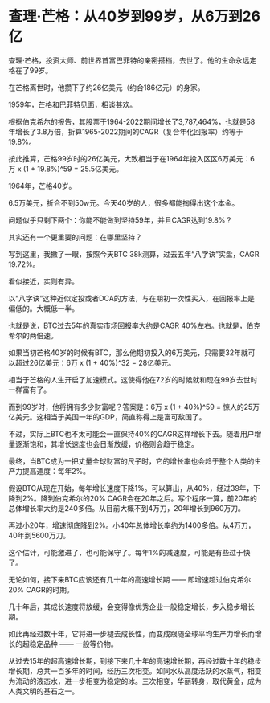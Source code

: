 # 查理·芒格：从40岁到99岁，从6万到26亿

查理·芒格，投资大师、前世界首富巴菲特的亲密搭档，去世了。他的生命永远定格在了99岁。

在芒格离世时，他攒下了约26亿美元（约合186亿元）的身家。

1959年，芒格和巴菲特见面，相谈甚欢。

根据伯克希尔的报告，其股票于1964-2022期间增长了3,787,464%，也就是58年增长了3.8万倍，折算1965-2022期间的CAGR（复合年化回报率）约等于19.8%。

按此推算，芒格99岁时的26亿美元，大致相当于在1964年投入区区6万美元：6万 x (1 + 19.8%)^59 = 25.5亿美元。

1964年，芒格40岁。

6.5万美元，折合不到50w元。今天40岁的人，很多都能掏得出这个本金。

问题似乎只剩下两个：你能不能做到坚持59年，并且CAGR达到19.8%？

其实还有一个更重要的问题：在哪里坚持？

写到这里，我撇了一眼，按照今天BTC 38k测算，过去五年“八字诀”实盘，CAGR 19.72%。

看似接近，实则有异。

以“八字诀”这种近似定投或者DCA的方法，与在期初一次性买入，在回报率上是偏低的。大概低一半。

也就是说，BTC过去5年的真实市场回报率大约是CAGR 40%左右。也就是，伯克希尔的两倍速。

如果当初芒格40岁的时候有BTC，那么他期初投入的6万美元，只需要32年就可以超过26亿美元：6万 x (1 + 40%)^32 = 28亿美元。

相当于芒格的人生开启了加速模式。这使得他在72岁的时候就和现在99岁去世时一样富有了。

而到99岁时，他将拥有多少财富呢？答案是：6万 x (1 + 40%)^59 = 惊人的25万亿美元。这相当于美国一年的GDP，简直称得上是富可敌国了。

不过，实际上BTC也不太可能会一直保持40%的CAGR这样增长下去。随着用户增量逐渐饱和，其增长速度也会日渐放缓，价格则会趋于稳定。

最终，当BTC成为一把丈量全球财富的尺子时，它的增长率也会趋于整个人类的生产力提高速度：每年2%。

假设BTC从现在开始，每年增长速度下降1%。可以算出，从40%，经过39年，下降到2%。降到伯克希尔的20% CAGR会在20年之后。写个程序一算，前20年的总体增长率大约是240多倍。从目前大概不到4万刀，20年增长到960万刀。

再过小20年，增速彻底降到2%。小40年总体增长率约为1400多倍。从4万刀，40年到5600万刀。

这个估计，可能激进了，也可能保守了。每年1%的减速度，可能是有些过于快了。

无论如何，接下来BTC应该还有几十年的高速增长期 —— 即增速超过伯克希尔20% CAGR的时期。

几十年后，其成长速度将放缓，会变得像优秀企业一般稳定增长，步入稳步增长期。

如此再经过数十年，它将进一步褪去成长性，而变成跟随全球平均生产力增长而增长的超稳定品种 —— 一般等价物。

从过去15年的超高速增长期，到接下来几十年的高速增长期，再经过数十年的稳步增长期，总共一百多年的时间，经历三次相变。如同水从高度活跃的水蒸气，相变为流动的液态水，进一步相变为稳定的冰。三次相变，华丽转身，取代黄金，成为人类文明的基石之一。


